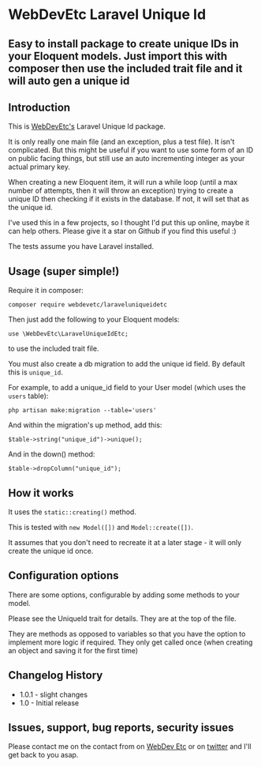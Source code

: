 # WebDevEtc Laravel Unique Id
## Easy to install package to create unique IDs in your Eloquent models. Just import this with composer then use the included trait file and it will auto gen a unique id

## Introduction

This is [WebDevEtc's](https://webdevetc.com/) Laravel Unique Id package. 

It is only really one main file (and an exception, plus a test file). It isn't complicated. But this might be useful if you want to use some form of an ID on public facing things, but still use an auto incrementing integer as your actual primary key.

When creating a new Eloquent item, it will run a while loop (until a max number of attempts, then it will throw an exception) trying to create a unique ID then checking if it exists in the database. If not, it will set that as the unique id.

I've used this in a few projects, so I thought I'd put this up online, maybe it can help others. Please give it a star on Github if you find this useful :)

The tests assume you have Laravel  installed.

## Usage (super simple!)

Require it in composer:

    composer require webdevetc/laraveluniqueidetc

Then just add the following to your Eloquent models:

    use \WebDevEtc\LaravelUniqueIdEtc;

to use the included trait file.

You must also create a db migration to add the unique id field. By default this is `unique_id`.

For example, to add a unique_id field to your User model (which uses the `users` table):

    php artisan make:migration --table='users'


And within the migration's up method, add this:

    $table->string("unique_id")->unique();


And in the down() method:

    $table->dropColumn("unique_id");


## How it works

It uses the `static::creating()` method.

This is tested with `new Model([])` and `Model::create([])`.

It assumes that you don't need to recreate it at a later stage - it will only create the unique id once.

## Configuration options

There are some options, configurable by adding some methods to your model.

Please see the UniqueId trait for details. They are at the top of the file.

They are methods as opposed to variables so that you have the option to implement more logic if required. They only get called once (when creating an object and saving it for the first time)


## Changelog History
- 1.0.1                 - slight changes
- 1.0                   - Initial release


## Issues, support, bug reports, security issues

Please contact me on the contact from on [WebDev Etc](https://webdevetc.com/) or on [twitter](https://twitter.com/web_dev_etc/) and I'll get back to you asap.




